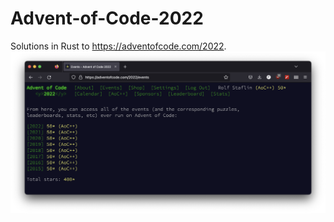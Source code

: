 # Advent-of-Code-2022
Solutions in Rust to https://adventofcode.com/2022.
![Completion image](Completion.png)